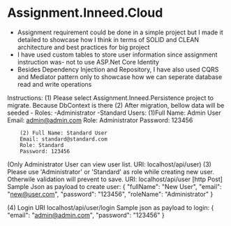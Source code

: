 # Assignment.Inneed.Cloud
- Assignment requirement could be done in a simple project but I made it detailed to showcase how I think in terms of SOLID and CLEAN architecture and best practices for big project 
- I have used custom tables to store user information since assignment instruction was- not to use ASP.Net Core Identity
- Besides Dependency Injection and Repository, I have also used CQRS and Mediator pattern only to showcase how we can seperate database read and write operations


Instructions:
(1) Please select Assignment.Inneed.Persistence project to migrate. Because DbContext is there
(2) After migration, bellow data will be seeded -
  Roles: -Administrator
         -Standard
  Users:
        (1)Full Name: Admin User
        Email: admin@admin.com
        Role: Administrator
        Password: 123456

        (2) Full Name: Standard User
        Email: standard@standard.com
        Role: Standard
        Password: 123456

  (Only Administrator User can view user list. URI: localhost/api/user)
(3) Please use 'Administrator' or 'Standard' as role while creating new user. Otherwile validation will prevent to save. URI: localhost/api/user [http Post]
  Sample Json as payload to create user: 
    {
      "fullName": "New User",
      "email": "new@user.com",
      "password": "123456",
      "roleName": "Administrator"
    }
    
(4) Login URI localhost/api/user/login
  Sample json as payload to login:
  {
    "email": "admin@admin.com",
    "password": "123456"
  }
